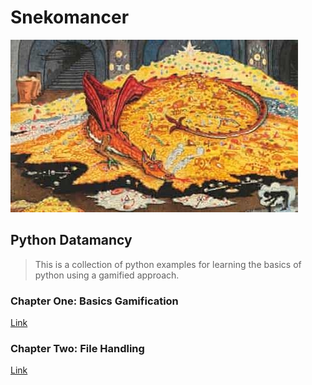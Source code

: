 # Snekomancer

![Smaug the Worm](/images/snek.png)

## Python Datamancy

> This is a collection of python examples for learning the basics of python using a gamified approach.

### Chapter One: Basics Gamification

[Link](/Chapter%201/)

### Chapter Two: File Handling

[Link](/Chapter%202:%20File%20Handling/)
